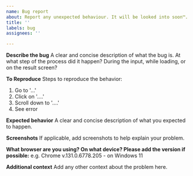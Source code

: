 ```yaml
---
name: Bug report
about: Report any unexpected behaviour. It will be looked into soon™.
title: ''
labels: bug
assignees: ''

---
```


**Describe the bug**
A clear and concise description of what the bug is. At what step of the process did it happen? During the input, while loading, or on the result screen?

**To Reproduce**
Steps to reproduce the behavior:
1. Go to '...'
2. Click on '....'
3. Scroll down to '....'
4. See error

**Expected behavior**
A clear and concise description of what you expected to happen.

**Screenshots**
If applicable, add screenshots to help explain your problem.

**What browser are you using? On what device? Please add the version if possible:**
 e.g. Chrome v.131.0.6778.205 - on Windows 11

**Additional context**
Add any other context about the problem here.
